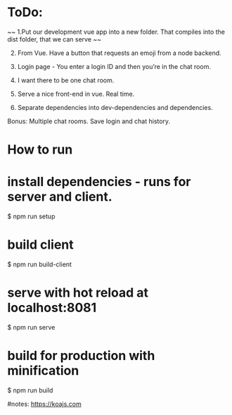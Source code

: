 ToDo:
=====

~~ 1.Put our development vue app into a new folder. That compiles into the dist folder, that we can serve ~~

2. From Vue. Have a button that requests an emoji from a node backend.

3. Login page - You enter a login ID and then you’re in the chat room.

4. I want there to be one chat room.

5. Serve a nice front-end in vue. Real time.

6. Separate dependencies into dev-dependencies and dependencies.


Bonus:
Multiple chat rooms.
Save login and chat history.


How to run
==========

# install dependencies - runs for server and client.
$ npm run setup

# build client
$ npm run build-client

# serve with hot reload at localhost:8081
$ npm run serve

# build for production with minification
$ npm run build


#notes:
https://koajs.com
